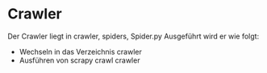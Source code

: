 # Crawler
Der Crawler liegt in crawler, spiders, Spider.py
Ausgeführt wird er wie folgt: 
- Wechseln in das Verzeichnis crawler
- Ausführen von scrapy crawl crawler
